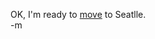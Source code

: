 OK, I'm ready to <a href="http://www.omnigroup.com/company/jobs/">move</a> to Seatlle.
<br />-m
<br />